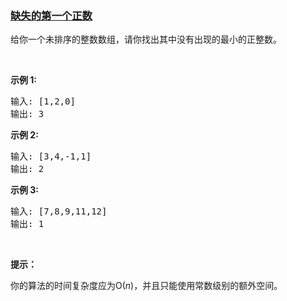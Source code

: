 ### [缺失的第一个正数](https://leetcode-cn.com/problems/first-missing-positive)

<p>给你一个未排序的整数数组，请你找出其中没有出现的最小的正整数。</p>

<p>&nbsp;</p>

<p><strong>示例&nbsp;1:</strong></p>

<pre>输入: [1,2,0]
输出: 3
</pre>

<p><strong>示例&nbsp;2:</strong></p>

<pre>输入: [3,4,-1,1]
输出: 2
</pre>

<p><strong>示例&nbsp;3:</strong></p>

<pre>输入: [7,8,9,11,12]
输出: 1
</pre>

<p>&nbsp;</p>

<p><strong>提示：</strong></p>

<p>你的算法的时间复杂度应为O(<em>n</em>)，并且只能使用常数级别的额外空间。</p>
